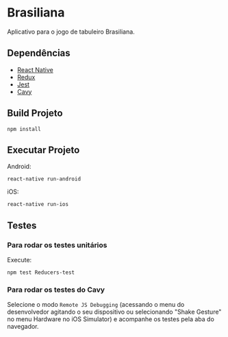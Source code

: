 # Brasiliana
Aplicativo para o jogo de tabuleiro Brasiliana.

## Dependências

- [React Native](https://facebook.github.io/react-native/)
- [Redux](https://redux.js.org/)
- [Jest](https://jestjs.io/)
- [Cavy](https://github.com/pixielabs/cavy)

## Build Projeto

```
npm install
```

## Executar Projeto


Android:
```
react-native run-android
```

iOS:
```
react-native run-ios
```

## Testes

### Para rodar os testes unitários

Execute:

```
npm test Reducers-test 
```

### Para rodar os testes do Cavy

Selecione o modo `Remote JS Debugging` (acessando o menu do desenvolvedor agitando o seu dispositivo ou selecionando "Shake Gesture" no menu Hardware no iOS Simulator) e acompanhe os testes pela aba do navegador.

